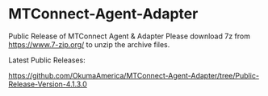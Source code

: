 # MTConnect-Agent-Adapter
Public Release of MTConnect Agent &amp; Adapter
Please download 7z from https://www.7-zip.org/ to unzip the archive files.

Latest Public Releases:

https://github.com/OkumaAmerica/MTConnect-Agent-Adapter/tree/Public-Release-Version-4.1.3.0

